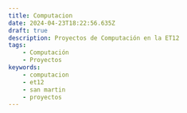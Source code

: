 ```yaml
---
title: Computacion
date: 2024-04-23T18:22:56.635Z
draft: true
description: Proyectos de Computación en la ET12
tags:
    - Computación
    - Proyectos
keywords:
    - computacion
    - et12
    - san martin
    - proyectos
---
```

